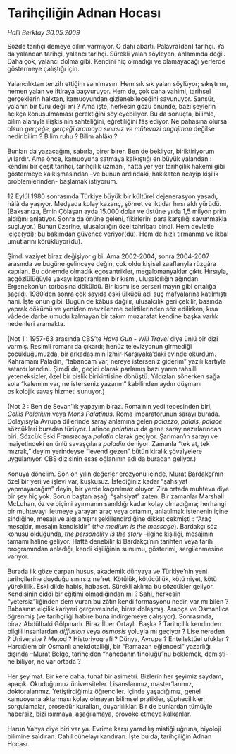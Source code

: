 # Tarihçiliğin Adnan Hocası

*Halil Berktay 30.05.2009*

<div class="taraf_structure_2col_1zq">
<div class="margen_n">



 <p>Sözde tarihçi demeye dilim varmıyor. O dahi abartı. Palavra(dan) tarihçi. Ya da yalandan tarihçi, yalancı tarihçi. Sürekli yalan söyleyen, anlamında değil. Daha çok, yalancı dolma gibi. Kendini hiç olmadığı ve olamayacağı yerlerde göstermeye çalıştığı için. <br/><br/>Yalancılıktan tenzih ettiğim sanılmasın. Hem sık sık yalan söylüyor; sıkıştı mı, hemen yalan ve iftiraya başvuruyor. Hem de, çok daha vahimi, tarihsel gerçeklerin halktan, kamuoyundan gizlenebileceğini savunuyor. Sansür, yalanın bir türü değil mi ? Ama işte, herkesin gözü önünde, bazı şeylerin açıkça konuşulmaması gerektiğini söyleyebiliyor. Bu da sonuçta, bilimle, bilim alanıyla ilişkisinin sahteliğini, eğretiliğini fâş ediyor. Ne pahasına olursa olsun <i>gerçeğe, gerçeği aramaya sınırsız ve mütevazi angajman</i> değilse nedir bilim ? Bilim ruhu ? Bilim ahlâkı ? <br/><br/>Bunları da yazacağım, sabırla, birer birer. Ben de bekliyor, biriktiriyorum yıllardır. Ama önce, kamuoyuna satmaya kalkıştığı en büyük yalandan : kendini bir çeşit tarihçi, tarihçilik uzmanı, hattâ yer yer tarihçilik hakemi gibi göstermeye kalkışmasından –ve bunun ardındaki, hakikaten acayip kişilik problemlerinden- başlamak istiyorum. <br/><br/>12 Eylül 1980 sonrasında Türkiye büyük bir kültürel dejenerasyon yaşadı, hâlâ da yaşıyor. Medyada kolay kazanç, şöhret ve iktidar hırsı aldı yürüdü. (Baksanıza, Emin Çölaşan ayda 15.000 dolar ve üstüne yılda 1,5 milyon prim aldığını anlatıyor. Sonra da önüne geleni, fikirlerini para karşılığı savunmakla suçluyor.) Bunun üzerine, ulusalcılığın özel tahribatı bindi. Hem devletle içiçe(ydi); bu bakımdan güvence veriyor(du). Hem de hızlı tırmanma ve ikbal umutlarını körüklüyor(du). <br/><br/>Şimdi vaziyet biraz değişiyor gibi. Ama 2002-2004, sonra 2004-2007 arasında ve bugüne gelinceye değin, çok oldu kişisel zaaflarıyla rüzgâra kapılan. Bu dönemde olmadık egosantrikler, megalomanyaklar çıktı. Hırsıyla, açgözlülüğüyle yakayı kaptıranların bir kısmı, ulusalcılığın ağından Ergenekon’un torbasına döküldü. Bir kısmı ise serseri mayın gibi ortalığa saçıldı. 1980’den sonra çok sayıda eski ülkücü adî suç mafyalarına katılmıştı hani. İşte onun gibi. Bugün de kâbus dağılır, ulusalcılık geri çekilir, basında yaprak dökümü ve yeniden mevzilenme belirtilerinden söz edilirken, kısa vâdede darbe umudu kalmayan bir takım muzarafat kendine başka varlık nedenleri aramakta. <br/><br/>(Not 1 : 1957-63 arasında CBS’te <i>Have Gun - Will Travel</i> diye ünlü bir dizi varmış. Resimli romanı da çıkardı; henüz televizyonun girmediği çocukluğumuzda, bir arkadaşımın İzmir-Karşıyaka’daki evinde okurdum. Kahramanı Paladin, “tabancam var, nereye isterseniz giderim” yazılı kartıyla satardı kendini. Şimdi de, geçici olarak parlamış bazı yarım tahsilli yeteneksizler, özel bir pislik birikintisine dönüştü. Yıldızları sönerken sağa sola “kalemim var, ne isterseniz yazarım” kabilinden aydın düşmanı psikolojik savaş hizmeti sunuyor.) <br/><br/>(Not 2 : Ben de Sevan’lık yapayım biraz. Roma’nın yedi tepesinden biri, <i>Collis Palatium</i> veya <i>Mons Palatinus</i>. Roma imparatorunun sarayı burada. Dolayısıyla Avrupa dillerinde saray anlamına gelen <i>palazzo</i>, <i>palais</i>, <i>palace</i> sözcükleri buradan türüyor. Latince <i>palatinus</i> da gene saray nazırlarından biri. Sözcük Eski Fransızcaya <i>palatin</i> olarak geçiyor. Şarlman’ın sarayı ve maiyetindeki en ünlü savaşçılara <i>paladin</i> deniyor. Zamanla “tek at, tek mızrak,” deyim yerindeyse “levend gezen” bütün kiralık şövalyelere uygulanıyor. CBS dizisinin esas oğlanının adı da buradan geliyor.) <br/><br/>Konuya dönelim. Son on yılın değerler erozyonu içinde, Murat Bardakçı’nın özel bir yeri ve işlevi var, kuşkusuz. İstediğiniz kadar “şahsiyat yapmayacağım” deyin, bir yerde kaçınılmaz oluyor. Zira ortada muhteva diye bir şey hiç yok. Sorun baştan aşağı “şahsiyat” zaten. Bir zamanlar Marshall McLuhan, öz ve biçimi ayırmanın sanıldığı kadar kolay olmadığına; herhangi bir muhtevayı iletmeye yarayan araç veya ortamın, anlatılmak istenenin içine sindiğine, mesajı ve algılanışını şekillendirdiğine dikkat çekmişti : “Araç mesajdır, mesajın kendisidir” (<i>the medium is the message</i>). Bardakçı söz konusu olduğunda, <i>the personality is the story</i> –ilginç kişiliği, mesajının tamamı haline geliyor. Hattâ denebilir ki Bardakçı’nın tarihten veya tarih programından anladığı, kendi kişiliğinin sunumu, gösterimi, sergilenmesine varıyor. <br/><br/>Burada ilk göze çarpan husus, akademik dünyaya ve Türkiye’nin yeni tarihçilerine duyduğu sınırsız nefret. Kötülük, kötücüllük, kötü niyet, kötü yüreklilik. Eski dilde habis, habaset. Sürekli aklıma bu sözcükler geliyor. Kendisinin ciddi bir eğitimi olmadığından mı ? Sahi, herkesin “yetersiz”liğinden dem vuran bu zâtın kendi formasyonu nedir, var mı bilen ? Babasının elçilik kariyeri çerçevesinde, biraz dolaşmış. Arapça ve Osmanlıca öğrenmiş (ve tarihçiliği habire buna indirgemeye çalışıyor). Sonrasında, biraz Abdülbaki Gölpınarlı. Biraz İlber Ortaylı. Başka ? Tarihçilik kendinden bilgili insanlardan <i>diffusion</i> veya <i>osmosis</i> yoluyla mı geçiyor ? Lise nereden ? Üniversite ? Metod ? Historiyografi ? Dünya, Avrupa ? Entellektüel ufuklar ? Harcıâlem bir Osmanlı anekdotalliği, bir “Ramazan eğlencesi” yazarlığı dışında –Murat Belge, tarihçiden “hanedanın finoluğu”nu beklemek, demişti- ne biliyor, ne var ortada ? <br/><br/>Her şey mat. Bir kere daha, tuhaf bir asimetri. Bizlerin her şeyimiz saydam, apaçık. Okuduğumuz üniversiteler. Lisanslarımız, master’larımız, doktoralarımız. Yetiştirdiğimiz öğrenciler. İçinde yaşadığımız, genel kamuoyuna aktarması kolay olmayan bilimsel pratikler, şüphecilikler, sorgulamalar, prosedür kuralları, duyarlılıklar. Bir de bunlardan tümüyle habersiz, bizi ısırmaya, aşağılamaya, provoke etmeye kalkanlar. <br/><br/>Harun Yahya diye biri var ya. Evrime karşı yaradılış mistiği uğruna, biyoloji bilimine saldıran. Cahil cühelayı kandıran. İşte bu da, tarihçiliğin Adnan Hocası.</p>
<br/>
<br/>
<br/>



<br/>


<div id="taraf_not">
</div>

</div>


</div>
